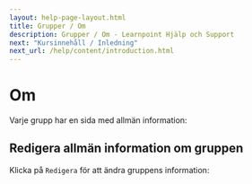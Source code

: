 ```yaml
---
layout: help-page-layout.html
title: Grupper / Om
description: Grupper / Om - Learnpoint Hjälp och Support
next: "Kursinnehåll / Inledning"
next_url: /help/content/introduction.html
---
```


# Om

<!-- only-in-swedish.html -->

Varje grupp har en sida med allmän information:

<!-- desktop-screenshot.html, { src: "_assets/about.png", alt: "Personal", theme: "light" } -->


## Redigera allmän information om gruppen

Klicka på `Redigera` för att ändra gruppens information:

<!-- desktop-screenshot.html, { src: "_assets/edit-about.png", alt: "Personal", theme: "light" } -->
